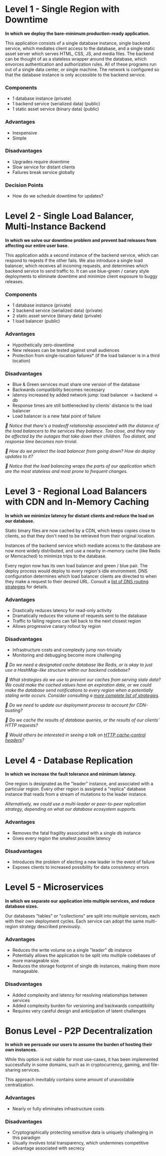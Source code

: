 
# Level 1 - Single Region with Downtime

**In which we deploy the bare-minimum production-ready application.**

This application consists of a single database instance, single backend
service, which mediates client access to the database, and a single static
asset server which serves HTML, CSS, JS, and media files. The backend can be
thought of as a stateless wrapper around the database, which envorces
authentication and authorization rules. All of these programs run out of a
single data center, or single machine. The network is configured so that the
database instance is only accessible to the backend service.

### Components
- 1 database instance (private)
- 1 backend service (serialized data) (public)
- 1 static asset service (binary data) (public)

### Advantages
- Inexpensive
- Simple

### Disadvantages
- Upgrades require downtime
- Slow service for distant clients
- Failures break service globally

### Decision Points
- How do we schedule downtime for updates?

# Level 2 - Single Load Balancer, Multi-Instance Backend

**In which we solve our downtime problem and prevent bad releases from
affecting our entire user base.**

This application adds a second instance of the backend service, which can
respond to reqests if the other fails. We also introduce a single load
balancer, which receives all incoming requests, and determines which backend
service to send traffic to. It can use blue-green / canary style deployments to
eliminate downtime and minimize client exposure to buggy releases.

### Components
- 1 database instance (private)
- 2 backend service (serialized data) (private)
- 2 static asset service (binary data) (private)
- 1 load balancer (public)

### Advantages
- Hypothetically zero-downtime
- New releases can be tested against small audiences
- Protection from single-location failures* (if the load balancer is in a third location)

### Disadvantages
- Blue & Green services must share one version of the database
- Backwards compatibility becomes necessary
- latency increased by added network jump: load balancer -> backend -> db
- Response times are still bottlenecked by clients' distance to the load balancer
- Load balancer is a new fatal point of failure

_🤔 Notice that there's a tradeoff relationship associated with the distance of
the load balancers to the services they balance. Too close, and they may be
affected by the outages that take down their children. Too distant, and
response time becomes non-trivial._

_🤔 How do we protect the load balancer from going down? How do deploy updates
to it?_

_🤔 Notice that the load balancing wraps the parts of our application which are
the most stateless and most prone to frequent changes._

# Level 3 - Regional Load Balancers with CDN and In-Memory Caching

**In which we minimize latency for distant clients and reduce the load on our
database.**

Static binary files are now cached by a CDN, which keeps copies close to clients,
so that they don't need to be retrieved from their original location.

Instances of the backend service which mediate access to the database are now
more widely distributed, and use a nearby in-memory cache (like Redis or
Memcached) to minimize trips to the database.

Every region now has its own load balancer and green / blue pair. The deploy
process would deploy to every region's idle environment. DNS configuration
determines which load balancer clients are directed to when they make a request
to their desired URL. Consult a [list of DNS routing
strategies](./DNS_STRATEGIES.md) for details.

### Advantages
- Drastically reduces latency for read-only activity
- Dramatically reduces the volume of requests sent to the database
- Traffic to failing regions can fall back to the next closest region
- Allows progressive canary rollout by region

### Disadvantages
- Infrastructure costs and complexity jump non-trivially
- Monitoring and debugging become more challenging

_🤔 Do we need a designated cache database like Redis, or is okay to just use a
HashMap-like structure within our backend codebase?_

_🤔 What strategies do we use to prevent our caches from serving stale data?
We could make the cached values have an expiration date, or we could make the
database send notifications to every region when a potentially staling write occurs.
Consider consulting a [more complete list of strategies](./CACHE_STRATEGIES.md)._

_🤔 Do we need to update our deployment process to account for CDN-busting?_

_🤔 Do we cache the results of database queries, or the results of our clients'
HTTP requests?_

_👀 Would others be interested in seeing a talk on [HTTP cache-control headers](./CACHE_CONTROL_HEADERS.md)?_


# Level 4 - Database Replication

**In which we increase the fault tolerance and minimum latency.**

One region is designated as the "leader" instance, and associated with a
particular region. Every other region is assigned a "replica" database instance
that reads from a stream of mutations to the leader instance.

_Alternatively, we could use a multi-leader or peer-to-peer replication strategy,
depending on what our database ecosystem supports._

### Advantages
- Removes the fatal fragility associated with a single db instance
- Gives every region the smallest possible latency

### Disadvantages
- Introduces the problem of electing a new leader in the event of failure
- Exposes clients to increased possibility for data consistency errors


# Level 5 - Microservices

**In which we separate our application into multiple services, and reduce database sizes.**

Our databases "tables" or "collections" are split into multiple services, each with
their own deployment cycles. Each service can adopt the same multi-region strategy
described previously.

### Advantages
- Reduces the write volume on a single "leader" db instance
- Potentially allows the application to be split into multiple codebases of more manageable size.
- Reduces the storage footprint of single db instances, making them more manageable.

### Disadvantages
- Added complexity and latency for resolving relationships between services
- Added complexity burden for versioning and backwards compatibility
- Requires very careful design and anticipation of latent challenges

# Bonus Level - P2P Decentralization

**In which we persuade our users to assume the burden of hosting their own
instances.**

While this option is not viable for most use-cases, it has been implemented
successfully in some domains, such as in cryptocurrency, gaming, and
file-sharing services.

This approach inevitably contains some amount of unavoidable centralization.

### Advantages
- Nearly or fully eliminates infrastructure costs

### Disadvantages
- Cryptographically protecting sensitive data is uniquely challenging in this paradigm
- Usually involves total transparency, which undermines competitive advantage associated with secrecy


